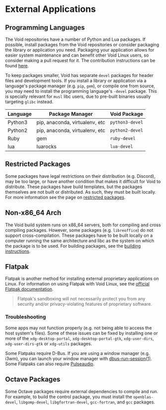 # External Applications

## Programming Languages

The Void repositories have a number of Python and Lua packages. If possible,
install packages from the Void repositories or consider packaging the library or
application you need. Packaging your application allows for easier system
maintenance and can benefit other Void Linux users, so consider making a pull
request for it. The contribution instructions can be found
[here](https://github.com/void-linux/void-packages/blob/master/CONTRIBUTING.md).

To keep packages smaller, Void has separate `devel` packages for header files
and development tools. If you install a library or application via a language's
package manager (e.g. `pip`, `gem`), or compile one from source, you may need to
install the programming language's `-devel` package. This is specially relevant
for `musl` libc users, due to pre-built binaries usually targeting `glibc`
instead.

| Language | Package Manager                | Void Package    |
|----------|--------------------------------|-----------------|
| Python3  | pip, anaconda, virtualenv, etc | `python3-devel` |
| Python2  | pip, anaconda, virtualenv, etc | `python2-devel` |
| Ruby     | gem                            | `ruby-devel`    |
| lua      | luarocks                       | `lua-devel`     |

## Restricted Packages

Some packages have legal restrictions on their distribution (e.g. Discord), may
be too large, or have another condition that makes it difficult for Void to
distribute. These packages have build templates, but the packages themselves are
not built or distributed. As such, they must be built locally. For more
information see the page on [restricted
packages](../xbps/repositories/restricted.md).

## Non-x86_64 Arch

The Void build system runs on x86_64 servers, both for compiling and cross
compiling packages. However, some packages (e.g. `libreoffice`) do not support
cross-compilation. These packages have to be built locally on a computer running
the same architecture and libc as the system on which the package is to be used.
For building packages, see the [building
instructions](../xbps/packages/building.md).

## Flatpak

Flatpak is another method for installing external proprietary applications on
Linux. For information on using Flatpak with Void Linux, see the [official
Flatpak documentation](https://flatpak.org/setup/Void%20Linux/).

> Flatpak's sandboxing will not necessarily protect you from any security and/or
> privacy-violating features of proprietary software.

### Troubleshooting

Some apps may not function properly (e.g. not being able to access the host
system's files). Some of these issues can be fixed by installing one or more of
the `xdg-desktop-portal`, `xdg-desktop-portal-gtk`, `xdg-user-dirs`,
`xdg-user-dirs-gtk` or `xdg-utils` packages.

Some Flatpaks require D-Bus. If you are using a window manager (e.g. i3wm), you
can launch your window manager with
[dbus-run-session(1)](https://man.voidlinux.org/dbus-run-session.1). Some
Flatpaks can also require [Pulseaudio](./media/pulseaudio.md).

## Octave Packages

Some Octave packages require external dependencies to compile and run. For
example, to build the control package, you must install the `openblas-devel`,
`libgomp-devel`, `libgfortran-devel`, `gcc-fortran`, and `gcc` packages.
